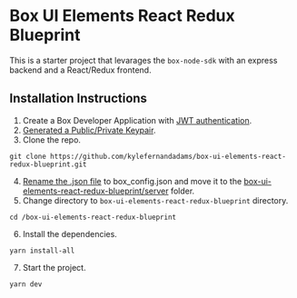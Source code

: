 Box UI Elements React Redux Blueprint
=====================================
This is a starter project that levarages the `box-node-sdk` with an express backend and a React/Redux frontend.

Installation Instructions
-------------------------
1) Create a Box Developer Application with [JWT authentication](https://developer.box.com/docs/setting-up-a-jwt-app#section-step-1-create-and-configure-a-jwt-application).
2) [Generated a Public/Private Keypair](https://developer.box.com/docs/setting-up-a-jwt-app#section-use-an-application-config-file).
3) Clone the repo.
```
git clone https://github.com/kylefernandadams/box-ui-elements-react-redux-blueprint.git
```
4) [Rename the .json file](https://developer.box.com/docs/setting-up-a-jwt-app#section-use-an-application-config-file) to box_config.json
and move it to the [box-ui-elements-react-redux-blueprint/server](https://github.com/kylefernandadams/box-ui-elements-react-redux-blueprint/tree/master/server) folder.
5) Change directory to `box-ui-elements-react-redux-blueprint` directory.
```
cd /box-ui-elements-react-redux-blueprint
```
6) Install the dependencies.
```
yarn install-all
```
7) Start the project.
```
yarn dev
```